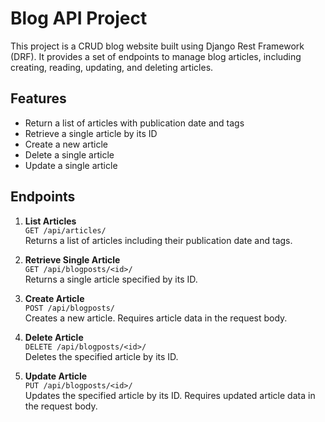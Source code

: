 # Blog API Project

This project is a CRUD blog website built using Django Rest Framework (DRF). It provides a set of endpoints to manage blog articles, including creating, reading, updating, and deleting articles.

## Features

- Return a list of articles with publication date and tags
- Retrieve a single article by its ID
- Create a new article
- Delete a single article
- Update a single article

## Endpoints

1. **List Articles**  
   `GET /api/articles/`  
   Returns a list of articles including their publication date and tags.

2. **Retrieve Single Article**  
   `GET /api/blogposts/<id>/`  
   Returns a single article specified by its ID.

3. **Create Article**  
   `POST /api/blogposts/`  
   Creates a new article. Requires article data in the request body.

4. **Delete Article**  
   `DELETE /api/blogposts/<id>/`  
   Deletes the specified article by its ID.

5. **Update Article**  
   `PUT /api/blogposts/<id>/`  
   Updates the specified article by its ID. Requires updated article data in the request body.

